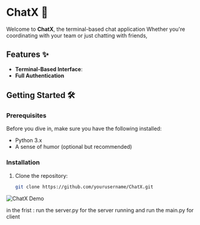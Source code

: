 # ChatX 🚀

Welcome to **ChatX**, the  terminal-based chat application Whether you're coordinating with your team or just chatting with friends,

## Features ✨

- **Terminal-Based Interface**:
- **Full Authentication**

## Getting Started 🛠️

### Prerequisites

Before you dive in, make sure you have the following installed:

- Python 3.x
- A sense of humor (optional but recommended)

### Installation

1. Clone the repository:

   ```bash
   git clone https://github.com/yourusername/ChatX.git

![ChatX Demo](https://media4.giphy.com/media/v1.Y2lkPTc5MGI3NjExZmtoMmlxZXNzYm14ejVxcjRjaWVqMWYzeGtmeHpuc2hvMGsydWdjYSZlcD12MV9pbnRlcm5hbF9naWZfYnlfaWQmY3Q9Zw/RbDKaczqWovIugyJmW/giphy.gif)


in the frist : run the server.py for the server running
and run the  main.py for client 
